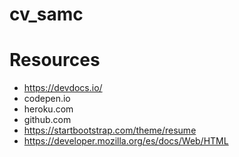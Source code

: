 # cv_samc


# Resources

* https://devdocs.io/
* codepen.io
* heroku.com
* github.com
* https://startbootstrap.com/theme/resume
* https://developer.mozilla.org/es/docs/Web/HTML